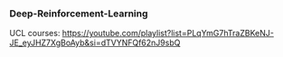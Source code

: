 ### Deep-Reinforcement-Learning

UCL courses: https://youtube.com/playlist?list=PLqYmG7hTraZBKeNJ-JE_eyJHZ7XgBoAyb&si=dTVYNFQf62nJ9sbQ
